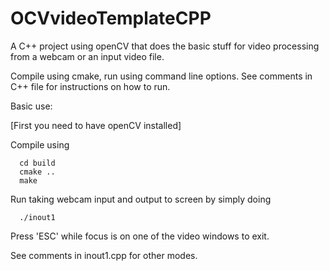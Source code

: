 # OCVvideoTemplateCPP
A C++ project using openCV that does the basic stuff for video processing from a webcam or an input video file.

Compile using cmake, run using command line options. See comments in C++ file for instructions on how to run.

Basic use:

[First you need to have openCV installed]

Compile using

      cd build
      cmake ..
      make
      
      
Run taking webcam input and output to screen by simply doing

      ./inout1
      
Press 'ESC' while focus is on one of the video windows to exit.

See comments in inout1.cpp for other modes.
